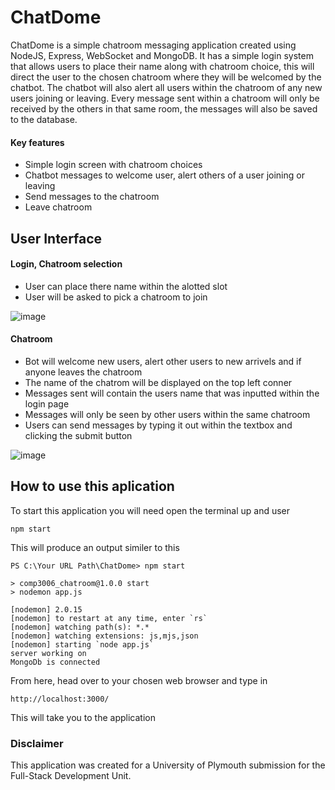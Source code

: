 # ChatDome
ChatDome is a simple chatroom messaging application created using NodeJS, Express, WebSocket and MongoDB. It has a simple login system that allows users to place their name along with chatroom choice, this will direct the user to the chosen chatroom where they will be welcomed by the chatbot. The chatbot will also alert all users within the chatroom of any new users joining or leaving. Every message sent within a chatroom will only be received by the others in that same room, the messages will also be saved to the database.
#### Key features
-	Simple login screen with chatroom choices
-	Chatbot messages to welcome user, alert others of a user joining or leaving
-	Send messages to the chatroom
-	Leave chatroom

## User Interface

#### Login, Chatroom selection
* User can place there name within the alotted slot
* User will be asked to pick a chatroom to join

![image](https://user-images.githubusercontent.com/57302004/156923127-90fc919b-cfd7-477d-ae14-7df0e68db239.png)
#### Chatroom
* Bot will welcome new users, alert other users to new arrivels and if anyone leaves the chatroom
* The name of the chatrom will be displayed on the top left conner
* Messages sent will contain the users name that was inputted within the login page
* Messages will only be seen by other users within the same chatroom
* Users can send messages by typing it out within the textbox and clicking the submit button

![image](https://user-images.githubusercontent.com/57302004/156923059-27fab8c0-ebbd-47b3-bb32-0efbc5c77230.png)

## How to use this aplication
To start this application you will need open the terminal up and user
```
npm start
```
This will produce an output similer to this
```
PS C:\Your URL Path\ChatDome> npm start

> comp3006_chatroom@1.0.0 start
> nodemon app.js

[nodemon] 2.0.15
[nodemon] to restart at any time, enter `rs`
[nodemon] watching path(s): *.*
[nodemon] watching extensions: js,mjs,json
[nodemon] starting `node app.js`
server working on
MongoDb is connected
```
From here, head over to your chosen web browser and type in
```
http://localhost:3000/
```
This will take you to the application

### Disclaimer 
This application was created for a University of Plymouth submission for the Full-Stack Development Unit.
